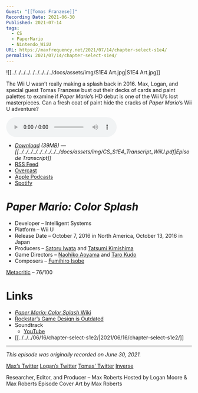```yaml
---
Guest: "[[Tomas Franzese]]"
Recording Date: 2021-06-30
Published: 2021-07-14
tags:
  - CS
  - PaperMario
  - Nintendo_WiiU
URL: https://maxfrequency.net/2021/07/14/chapter-select-s1e4/
permalink: 2021/07/14/chapter-select-s1e4/
---
```

![[../../../../../../../../../docs/assets/img/S1E4 Art.jpg|S1E4 Art.jpg]]

The Wii U wasn’t really making a splash back in 2016. Max, Logan, and special guest Tomas Franzese bust out their decks of cards and paint palettes to examine if *Paper Mario*’s HD debut is one of the Wii U’s lost masterpieces. Can a fresh coat of paint hide the cracks of *Paper Mario*’s Wii U adventure?

<audio controls>
  <source src="https://traffic.libsyn.com/chapterselectpod/CS_S1E4_Final.mp3">
</audio>

- *[Download](https://traffic.libsyn.com/chapterselectpod/CS_S1E4_Final.mp3) (39MB)  — [[../../../../../../../../../docs/assets/img/CS_S1E4_Transcript_WiiU.pdf|Episode Transcript]]*
- [RSS Feed](https://chapterselectpod.libsyn.com/rss)
- [Overcast](https://overcast.fm/itunes1568777352/chapter-select)
- [Apple Podcasts](https://podcasts.apple.com/us/podcast/chapter-select/id1568777352)
- [Spotify](https://open.spotify.com/show/4f1TLZXbwtSX7uHROe9KlS)

# *Paper Mario: Color Splash*

- Developer – Intelligent Systems
- Platform – Wii U
- Release Date – October 7, 2016 in North America, October 13, 2016 in Japan
- Producers – [Satoru Iwata](https://en.wikipedia.org/wiki/Satoru_Iwata) and [Tatsumi Kimishima](https://en.wikipedia.org/wiki/Tatsumi_Kimishima)
- Game Directors – [Naohiko Aoyama](https://nintendo.fandom.com/wiki/Naohiko_Aoyama) and [Taro Kudo](https://en.wikipedia.org/wiki/Taro_Kudo)
- Composers – [Fumihiro Isobe](https://vgmdb.net/artist/34047)

[Metacritic](https://www.metacritic.com/game/wii-u/paper-mario-color-splash) – 76/100
# Links

- [*Paper Mario: Color Splash* Wiki](https://www.mariowiki.com/Paper_Mario:_Color_Splash)
- [Rockstar’s Game Design is Outdated](https://youtu.be/MvJPKOLDSos)
- Soundtrack
	- [YouTube](https://youtube.com/playlist?list=PL2XjmdkuVL-03sRUqbEFAgiHg08isEC-l)
- [[../../../06/16/chapter-select-s1e2/|2021/06/16/chapter-select-s1e2/]]

---
*This episode was originally recorded on June 30, 2021.*

[Max’s Twitter](https://www.twitter.com/maxroberts143)
[Logan’s Twitter](https://www.twitter.com/mooreman12)
[Tomas' Twitter](https://twitter.com/TomasFranzese)
[Inverse](https://www.inverse.com/profile/tomas-franzese-21785140)

Researcher, Editor, and Producer – Max Roberts
Hosted by Logan Moore & Max Roberts
Episode Cover Art by Max Roberts